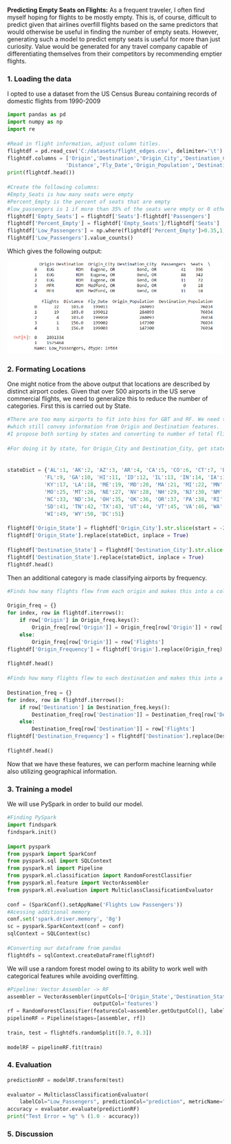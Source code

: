 **Predicting Empty Seats on Flights:** As a frequent traveler, I often find myself hoping for flights to be mostly empty. This is, of course, difficult to predict given that airlines overfill flights based on the same predictors that would otherwise be useful in finding the number of empty seats. However, generating such a model to predict empty seats is useful for more than just curiosity. Value would be generated for any travel company capable of differentiating themselves from their competitors by recommending emptier flights.

### 1. Loading the data

I opted to use a dataset from the US Census Bureau containing records of domestic flights from 1990-2009

```python
import pandas as pd
import numpy as np
import re

#Read in flight information, adjust column titles.
flightdf = pd.read_csv('C:/datasets/flight_edges.csv', delimiter='\t')
flightdf.columns = ['Origin','Destination','Origin_City','Destination_City','Passengers','Seats','Flights',
                   'Distance','Fly_Date','Origin_Population','Destination_Population']
print(flightdf.head())

#Create the following columns:
#Empty_Seats is how many seats were empty
#Percent_Empty is the percent of seats that are empty
#low_passengers is 1 if more than 35% of the seats were empty or 0 otherwise.
flightdf['Empty_Seats'] = flightdf['Seats']-flightdf['Passengers']
flightdf['Percent_Empty'] = flightdf['Empty_Seats']/flightdf['Seats']
flightdf['Low_Passengers'] = np.where(flightdf['Percent_Empty']>0.35,1,0)
flightdf['Low_Passengers'].value_counts()
```
Which gives the following output:

<img src="images/LowPassengers1.PNG?raw=true"/>

### 2. Formating Locations

One might notice from the above output that locations are described by distinct airport codes. Given that over 500 airports in the US serve commercial flights, we need to generalize this to reduce the number of categories. First this is carried out by State.

```python
#There are too many airports to fit into bins for GBT and RF. We need to create variables that the tree can work with
#which still convey information from Origin and Destination features.
#I propose both sorting by states and converting to number of total flights.

#For doing it by state, for Origin_City and Destination_City, get states from cities and then put them through dictionary.


stateDict = {'AL':1, 'AK':2, 'AZ':3, 'AR':4, 'CA':5, 'CO':6, 'CT':7, 'DE':8,
            'FL':9, 'GA':10, 'HI':11, 'ID':12, 'IL':13, 'IN':14, 'IA':15, 'KS':16,
            'KY':17, 'LA':18, 'ME':19, 'MD':20, 'MA':21, 'MI':22, 'MN':23, 'MS':24,
            'MO':25, 'MT':26, 'NE':27, 'NV':28, 'NH':29, 'NJ':30, 'NM':31, 'NY':32,
            'NC':33, 'ND':34, 'OH':35, 'OK':36, 'OR':37, 'PA':38, 'RI': 39, 'SC':40,
            'SD':41, 'TN':42, 'TX':43, 'UT':44, 'VT':45, 'VA':46, 'WA': 47, 'WV':48,
            'WI':49, 'WY':50, 'DC':51}

flightdf['Origin_State'] = flightdf['Origin_City'].str.slice(start = -2)
flightdf['Origin_State'].replace(stateDict, inplace = True)

flightdf['Destination_State'] = flightdf['Destination_City'].str.slice(start = -2)
flightdf['Destination_State'].replace(stateDict, inplace = True)
flightdf.head()
```

Then an additional category is made classifying airports by frequency.

```python
#Finds how many flights flew from each origin and makes this into a column of our dataframe.

Origin_freq = {}
for index, row in flightdf.iterrows():
    if row['Origin'] in Origin_freq.keys():
        Origin_freq[row['Origin']] = Origin_freq[row['Origin']] + row['Flights']
    else:
        Origin_freq[row['Origin']] = row['Flights']
flightdf['Origin_Frequency'] = flightdf['Origin'].replace(Origin_freq)

flightdf.head()

#Finds how many flights flew to each destination and makes this into a column of our dataframe.

Destination_freq = {}
for index, row in flightdf.iterrows():
    if row['Destination'] in Destination_freq.keys():
        Destination_freq[row['Destination']] = Destination_freq[row['Destination']] + row['Flights']
    else:
        Destination_freq[row['Destination']] = row['Flights']
flightdf['Destination_Frequency'] = flightdf['Destination'].replace(Destination_freq)

flightdf.head()
```
Now that we have these features, we can perform machine learning while also utilizing geographical information.

### 3. Training a model

We will use PySpark in order to build our model.

```python
#Finding PySpark
import findspark
findspark.init()

import pyspark
from pyspark import SparkConf
from pyspark.sql import SQLContext
from pyspark.ml import Pipeline
from pyspark.ml.classification import RandomForestClassifier
from pyspark.ml.feature import VectorAssembler
from pyspark.ml.evaluation import MulticlassClassificationEvaluator

conf = (SparkConf().setAppName('Flights Low Passengers'))
#Acessing additional memory
conf.set('spark.driver.memory', '8g')
sc = pyspark.SparkContext(conf = conf)
sqlContext = SQLContext(sc)

#Converting our dataframe from pandas
flightdfs = sqlContext.createDataFrame(flightdf)
```
We will use a random forest model owing to its ability to work well with categorical features while avoiding overfitting.

```python
#Pipeline: Vector Assembler -> RF
assembler = VectorAssembler(inputCols=['Origin_State','Destination_State','Origin_Frequency','Destination_Frequency','Fly_Date','Distance'],
                            outputCol='features')
rf = RandomForestClassifier(featuresCol=assembler.getOutputCol(), labelCol='Low_Passengers', maxBins=64)
pipelineRF = Pipeline(stages=[assembler, rf])

train, test = flightdfs.randomSplit([0.7, 0.3])

modelRF = pipelineRF.fit(train)
```

### 4. Evaluation

```python
predictionRF = modelRF.transform(test)

evaluator = MulticlassClassificationEvaluator(
    labelCol="Low_Passengers", predictionCol="prediction", metricName="accuracy")
accuracy = evaluator.evaluate(predictionRF)
print("Test Error = %g" % (1.0 - accuracy))
```

### 5. Discussion
